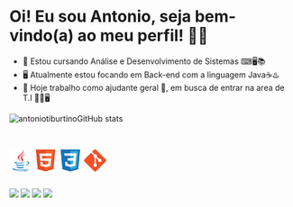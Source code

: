 # Oi! Eu sou Antonio, seja bem-vindo(a) ao meu perfil! 👋🤓

- 🌱 Estou cursando Análise e Desenvolvimento de Sistemas ⌨🖥️📚
- 🖥️ Atualmente estou focando em Back-end com a linguagem Java☕♨️
- 🔭 Hoje trabalho como ajudante geral 👷, em busca de entrar na area de T.I 👨‍💻🖥️

![antoniotiburtinoGitHub stats](https://github-readme-stats.vercel.app/api?username=antoniotiburtino&show_icons=true&theme=transparent)
##

  
<div style="display: inline_block"><br>
    <img align="center" alt="toni-java" height="40" width="40" src="https://raw.githubusercontent.com/devicons/devicon/master/icons/java/java-original.svg">
<!--     <img align="center" alt="toni-js" height="40" width="40" src="https://raw.githubusercontent.com/devicons/devicon/master/icons/javascript/javascript-plain.svg"> -->
    <img align="center" alt="toni-HTML" height="40" width="40" src="https://raw.githubusercontent.com/devicons/devicon/master/icons/html5/html5-original.svg">
    <img align="center" alt="toni-CSS" height="40" width="40" src="https://raw.githubusercontent.com/devicons/devicon/master/icons/css3/css3-original.svg">
    <img align="center" alt="toni-Git" height="40" width="40" src="https://raw.githubusercontent.com/devicons/devicon/master/icons/git/git-original.svg">
    
    
 </div>

  ##

  <div> 
  <a href="https://www.linkedin.com/in/antonio-marcos-marcon-tiburtino-3a23591a0/" target="_blank"><img src="https://img.shields.io/badge/-LinkedIn-%230077B5?style=for-the-badge&logo=linkedin&logoColor=white" target="_blank"></a>
  <a href="https://www.youtube.com/channel/UCbbg7T3Ml3xDkCWlbTBEXHA" target="_blank"><img src="https://img.shields.io/badge/YouTube-FF0000?style=for-the-badge&logo=youtube&logoColor=white" target="_blank"></a>
  <a href="https://www.instagram.com/antoniomtiburtino/" target="_blank"><img src="https://img.shields.io/badge/-Instagram-%23E4405F?style=for-the-badge&logo=instagram&logoColor=white" target="_blank"></a>
 	<a href=https://www.linkedin.com/in/antonio-m-tiburtino-desenvolvedor/" target="_blank"><img src="https://img.shields.io/badge/Twitch-9146FF?style=for-the-badge&logo=twitch&logoColor=white" target="_blank"></a>                            </a>




##
